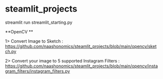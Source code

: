 # steamlit_projects

streamlit run streamlit_starting.py 

**OpenCV **

1> Convert Image to Sketch : https://github.com/naashonomics/steamlit_projects/blob/main/opencv/sketch.py 

2> Convert your image to 5 supported Instagram Filters : https://github.com/naashonomics/steamlit_projects/blob/main/opencv/instagram_filters/instagram_filters.py 
